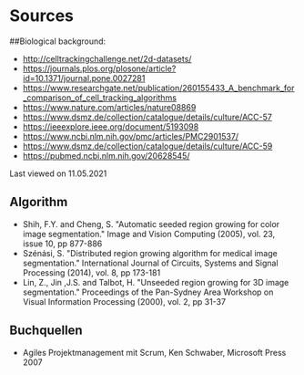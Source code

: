 # Sources

##Biological background:
- http://celltrackingchallenge.net/2d-datasets/
- https://journals.plos.org/plosone/article?id=10.1371/journal.pone.0027281
- https://www.researchgate.net/publication/260155433_A_benchmark_for_comparison_of_cell_tracking_algorithms
- https://www.nature.com/articles/nature08869
- https://www.dsmz.de/collection/catalogue/details/culture/ACC-57
- https://ieeexplore.ieee.org/document/5193098
- https://www.ncbi.nlm.nih.gov/pmc/articles/PMC2901537/
- https://www.dsmz.de/collection/catalogue/details/culture/ACC-59
- https://pubmed.ncbi.nlm.nih.gov/20628545/

Last viewed on 11.05.2021

## Algorithm
- Shih, F.Y. and Cheng, S. "Automatic seeded region growing for color image segmentation." Image and Vision Computing (2005), vol. 23, issue 10, pp 877-886
- Szénási, S. "Distributed region growing algorithm for medical image segmentation." International Journal of Circuits, Systems and Signal Processing (2014), vol. 8, pp 173-181
- Lin, Z., Jin ,J.S. and Talbot, H. "Unseeded region growing for 3D image segmentation." Proceedings of the Pan-Sydney Area Workshop on Visual Information Processing (2000), vol. 2, pp 31-37

## Buchquellen
- Agiles Projektmanagement mit Scrum, Ken Schwaber, Microsoft Press 2007


